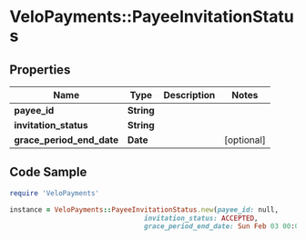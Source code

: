 # VeloPayments::PayeeInvitationStatus

## Properties

Name | Type | Description | Notes
------------ | ------------- | ------------- | -------------
**payee_id** | **String** |  | 
**invitation_status** | **String** |  | 
**grace_period_end_date** | **Date** |  | [optional] 

## Code Sample

```ruby
require 'VeloPayments'

instance = VeloPayments::PayeeInvitationStatus.new(payee_id: null,
                                 invitation_status: ACCEPTED,
                                 grace_period_end_date: Sun Feb 03 00:00:00 GMT 2019)
```


